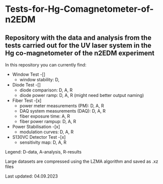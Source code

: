 # Tests-for-Hg-Comagnetometer-of-n2EDM
## Repository with the data and analysis from the tests carried out for the UV laser system in the Hg co-magnetometer of the n2EDM experiment

In this repository you can currently find:
- Window Test -[]
  - window stability: D, 
- Diode Test -[]
  - diode comparison: D, A, R
  - diode power ramp: D, A, R (might need better output naming)
- Fiber Test -[x]
  - power meter measurements (PM): D, A, R
  - DAQ system measurements (DAQ): D, A, R
  - fiber exposure time: A, R
  - fiber power rampup: D, A, R
- Power Stabilisation -[x]
  - modulation curves: D, A, R
- S130VC Detector Test -[x]
  - sensitivity map: D, A, R

Legend: D-data, A-analysis, R-results

Large datasets are compressed using the LZMA algorithm and saved as .xz files

Last updated: 04.09.2023
